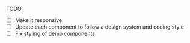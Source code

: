 TODO:

- [ ] Make it responsive
- [ ] Update each component to follow a design system and coding style
- [ ] Fix styling of demo components
